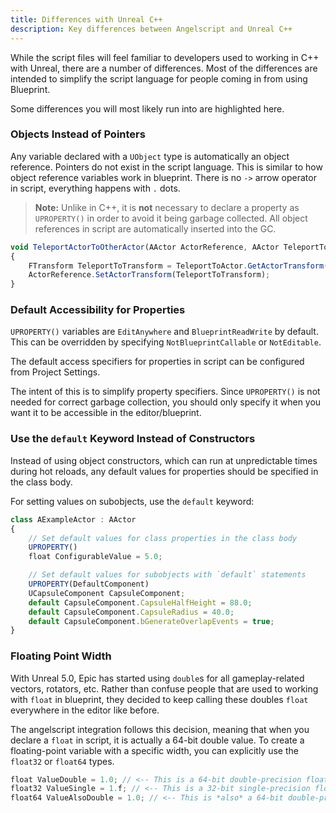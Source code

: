 ```yaml
---
title: Differences with Unreal C++
description: Key differences between Angelscript and Unreal C++
---
```


While the script files will feel familiar to developers used to working in C++ with Unreal, there are a number of differences.
Most of the differences are intended to simplify the script language for people coming in from using Blueprint.

Some differences you will most likely run into are highlighted here.

### Objects Instead of Pointers

Any variable declared with a `UObject` type is automatically an object reference. Pointers do not exist in the script language.
This is similar to how object reference variables work in blueprint.
There is no `->` arrow operator in script, everything happens with `.` dots.

> **Note:** Unlike in C++, it is **not** necessary to declare a property as `UPROPERTY()` in order to avoid it being garbage collected. All object references in script are automatically inserted into the GC.

```typescript
void TeleportActorToOtherActor(AActor ActorReference, AActor TeleportToActor)
{
    FTransform TeleportToTransform = TeleportToActor.GetActorTransform();
    ActorReference.SetActorTransform(TeleportToTransform);
}
```

### Default Accessibility for Properties

`UPROPERTY()` variables are `EditAnywhere` and `BlueprintReadWrite` by default. This can be overridden by specifying `NotBlueprintCallable` or `NotEditable`.

The default access specifiers for properties in script can be configured from Project Settings.

The intent of this is to simplify property specifiers. Since `UPROPERTY()` is not needed for correct garbage collection, you should only specify it when you want it to be accessible in the editor/blueprint.

### Use the `default` Keyword Instead of Constructors

Instead of using object constructors, which can run at unpredictable times during hot reloads, any default values for properties should be specified in the class body.

For setting values on subobjects, use the `default` keyword:

```typescript
class AExampleActor : AActor
{
    // Set default values for class properties in the class body
    UPROPERTY()
    float ConfigurableValue = 5.0;

    // Set default values for subobjects with `default` statements
    UPROPERTY(DefaultComponent)
    UCapsuleComponent CapsuleComponent;
    default CapsuleComponent.CapsuleHalfHeight = 88.0;
    default CapsuleComponent.CapsuleRadius = 40.0;
    default CapsuleComponent.bGenerateOverlapEvents = true;
}
```

### Floating Point Width

With Unreal 5.0, Epic has started using `double`s for all gameplay-related vectors, rotators, etc.
Rather than confuse people that are used to working with `float` in blueprint, they decided to keep calling these doubles `float` everywhere in the editor like before.

The angelscript integration follows this decision, meaning that when you declare a `float` in script, it is actually a 64-bit double value.
To create a floating-point variable with a specific width, you can explicitly use the `float32` or `float64` types.

```typescript
float ValueDouble = 1.0; // <-- This is a 64-bit double-precision float
float32 ValueSingle = 1.f; // <-- This is a 32-bit single-precision float
float64 ValueAlsoDouble = 1.0; // <-- This is *also* a 64-bit double-precision float
```
